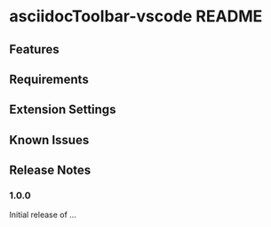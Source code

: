 # asciidocToolbar-vscode README


## Features


## Requirements


## Extension Settings


## Known Issues


## Release Notes

### 1.0.0

Initial release of ...
